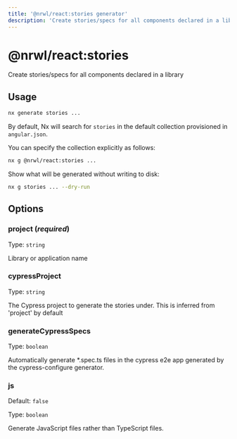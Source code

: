 ```yaml
---
title: '@nrwl/react:stories generator'
description: 'Create stories/specs for all components declared in a library'
---
```


# @nrwl/react:stories

Create stories/specs for all components declared in a library

## Usage

```bash
nx generate stories ...
```

By default, Nx will search for `stories` in the default collection provisioned in `angular.json`.

You can specify the collection explicitly as follows:

```bash
nx g @nrwl/react:stories ...
```

Show what will be generated without writing to disk:

```bash
nx g stories ... --dry-run
```

## Options

### project (_**required**_)

Type: `string`

Library or application name

### cypressProject

Type: `string`

The Cypress project to generate the stories under. This is inferred from 'project' by default

### generateCypressSpecs

Type: `boolean`

Automatically generate \*.spec.ts files in the cypress e2e app generated by the cypress-configure generator.

### js

Default: `false`

Type: `boolean`

Generate JavaScript files rather than TypeScript files.
